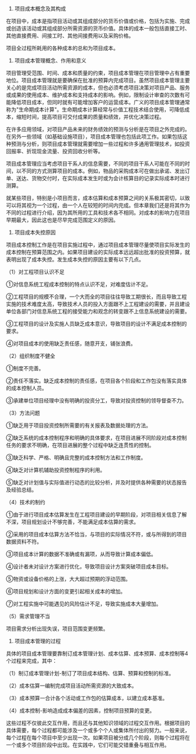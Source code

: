 
1. 项目成本概念及其构成

在项目中，成本是指项目活动或其组成部分的货币价值或价格，包括为实施、完成或创造该活动或其组成部分所需资源的货币价值。具体的成本一般包括直接工时、其他直接费用、间接工时、其他间接费用以及采购价格。

项目全过程所耗用的各种成本的总和为项目成本。

1. 项目成本管理概念、作用和意义

项目管理受范围、时间、成本和质量的约束，项目成本管理在项目管理中占有重要地位。项目成本管理就是要确保在批准的预算内完成项目。虽然项目成本管理主要关心的是完成项目活动所需资源的成本，但也必须考虑项目决策对项目产品、服务或成果的使用成本、维护成本和支持成本的影响。例如，限制设计审查的次数有可能降低项目成本，但同时就有可能增加客户的运营成本。广义的项目成本管理通常称为"生命期成本计算"。生命期成本计算经常与价值工程技术结合使用，可降低成本，缩短时间，提高项目可交付成果的质量和绩效，并优化决策过程。

在许多应用领域，对项目产品未来的财务绩效的预测与分析是在项目之外完成的。在另外一些领域（如基础设施项目），项目成本管理也包括此项工作。如果包括这种预测与分析，则项目成本管理就需要增加一些过程和许多通用管理技术，如投资回报率、折现现金流量、投资回收分析等。

项目成本管理应当考虑项目干系人的信息需要，不同的项目干系人可能在不同的时间，以不同的方式测算项目的成本。例如，物品的采购成本可在做出承诺、发出订单、送达、货物交付时，在实际成本发生时或为会计核算目的记录实际成本时进行测算。

就某些项目，特别是小项目而言，成本估算和成本预算之间的关系极其密切，以致可以将其视为一个过程，由一个人在较短的时间内完成。但本章我们还是将其作为不同的过程进行介绍，因为其所用的工具和技术各不相同。对成本的影响力在项目早期最大，因此这也是尽早完成范围定义的原因。

1. 项目成本失控原因

项目成本控制工作是在项目实施过程中，通过项目成本管理尽量使项目实际发生的成本控制在预算范围之内。如果项目建设的实际成本远远超出批准的投资预算，就表明出现了成本失控。发生成本失控的原因主要有以下几点。

（1）对工程项目认识不足

①对信息系统工程成本控制的特点认识不足，对难度估计不足。

②工程项目的规模不合理，一个大而全的项目往往导致工期很长，而且导致工程实施的技术难度太高，导致技术人员的投入方面跟不上工程建设的需要，并且建设单位各部门对信息系统工程的接受能力和观念的转变跟不上信息系统建设的需要。

③工程项目的设计及实施人员缺乏成本意识，导致项目的设计不满足成本控制的要求。

④对项目成本的使用缺乏责任感，随意开支，铺张浪费。

（2）组织制度不健全

①制度不完善。

②责任不落实。缺乏成本控制的责任感，在项目各个阶段和工作包没有落实具体的成本控制人员。

③承建单位项目经理中没有明确的投资分工，导致对投资控制的领导督查不力。

（3）方法问题

①缺乏用于项目投资控制所需要的有关报表及数据处理的方法。

②缺乏系统的成本控制程序和明确的具体要求，在项目进展不同阶段对成本控制任务的要求不明确，在项目进展的整个过程中缺乏连贯性的控制。

③缺乏科学、严格、明确且完整的成本控制方法和工作制度。

④缺乏对计算机辅助投资控制程序的利用。

⑤缺乏对计划值与实际值进行动态的比较分析，并及时提供各种需要的状态报告及经验总结。

（4）技术的制约

①由于进行项目成本估算发生在工程项目建设的早期阶段，对项目相关信息了解不深，项目规划设计不够完善，不能满足成本估算的需求。

②采用的项目成本估算方法不恰当，与项目的实际情况不符，或与所得到的项目数据资料不符。

③项目成本计算的数据不准确或有漏项，从而导致计算成本偏低。

④设计者未对设计方案进行优化，导致项目设计方案突破项目成本目标。

⑤物资或设备价格的上涨，大大超过预期的浮动范围。

⑥项目规划和设计方面的变更引起相关成本的增加。

⑦对工程实施中可能遇见的风险估计不足，导致实施成本大量增加。

（5）需求管理不当

项目需求分析出现失误，项目范围变更频繁。

1. 项目成本管理的过程

具体的项目成本管理要靠制订成本管理计划、成本估算、成本预算、成本控制等4个过程来完成，其中：

（1）制订成本管理计划-制订了项目成本结构、估算、预算和控制的标准。

（2）成本估算一编制完成项目活动所需资源的大致成本。

（3）成本预算一合计各个活动或工作包的估算成本，以建立成本基准。

（4）成本控制-影响造成成本偏差的因素，控制项目预算的变更。

这些过程不仅彼此交互作用，而且还与其他知识领域的过程交互作用。根据项目的具体需要，每个过程都可能涉及一个或多个个人或集体所付出的努力。一般来说，每个过程在每个项目中至少出现一次。如果项目被分成几个阶段，则每个过程将在一个或多个项目阶段中出现。在实践中，它们可能交错重叠与相互作用。
